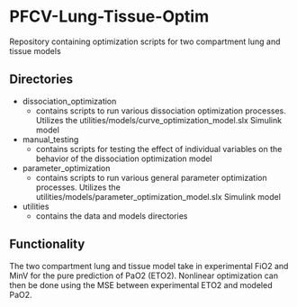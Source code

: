 # PFCV-Lung-Tissue-Optim
Repository containing optimization scripts for two compartment lung and tissue models
## Directories
- dissociation_optimization
  - contains scripts to run various dissociation optimization processes. Utilizes the utilities/models/curve_optimization_model.slx Simulink model
- manual_testing
  - contains scripts for testing the effect of individual variables on the behavior of the dissociation optimization model
- parameter_optimization
  - contains scripts to run various general parameter optimization processes. Utilizes the utilities/models/parameter_optimization_model.slx Simulink model
- utilities
  - contains the data and models directories

## Functionality
The two compartment lung and tissue model take in experimental FiO2 and MinV for the pure prediction of PaO2 (ETO2). Nonlinear optimization can then be done using the MSE between experimental ETO2 and modeled PaO2.
